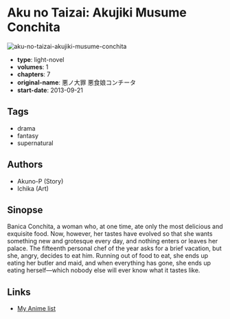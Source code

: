 # Aku no Taizai: Akujiki Musume Conchita

![aku-no-taizai-akujiki-musume-conchita](https://cdn.myanimelist.net/images/manga/2/106529.jpg)

-   **type**: light-novel
-   **volumes**: 1
-   **chapters**: 7
-   **original-name**: 悪ノ大罪 悪食娘コンチータ
-   **start-date**: 2013-09-21

## Tags

-   drama
-   fantasy
-   supernatural

## Authors

-   Akuno-P (Story)
-   Ichika (Art)

## Sinopse

Banica Conchita, a woman who, at one time, ate only the most delicious and exquisite food. Now, however, her tastes have evolved so that she wants something new and grotesque every day, and nothing enters or leaves her palace. The fifteenth personal chef of the year asks for a brief vacation, but she, angry, decides to eat him. Running out of food to eat, she ends up eating her butler and maid, and when everything has gone, she ends up eating herself—which nobody else will ever know what it tastes like.

## Links

-   [My Anime list](https://myanimelist.net/manga/61875/Aku_no_Taizai__Akujiki_Musume_Conchita)
